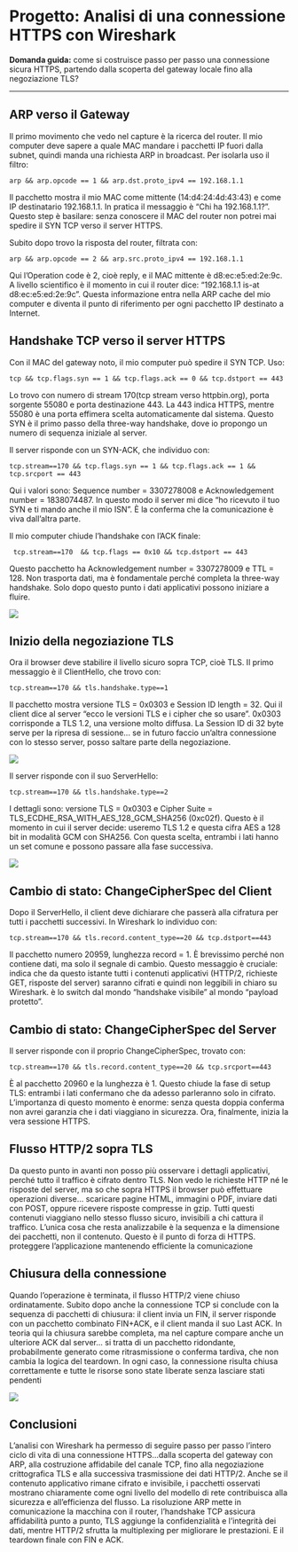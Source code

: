 # Progetto: Analisi di una connessione HTTPS con Wireshark

**Domanda guida:** come si costruisce passo per passo una connessione sicura HTTPS, partendo dalla scoperta del gateway locale fino alla negoziazione TLS?

---

## ARP verso il Gateway

Il primo movimento che vedo nel capture è la ricerca del router. Il mio computer deve sapere a quale MAC mandare i pacchetti IP fuori dalla subnet, quindi manda una richiesta ARP in broadcast. Per isolarla uso il filtro:

`arp && arp.opcode == 1 && arp.dst.proto_ipv4 == 192.168.1.1`

Il pacchetto mostra il mio MAC come mittente (14\:d4:24:4d:43:43) e come IP destinatario 192.168.1.1. In pratica il messaggio è “Chi ha 192.168.1.1?”. Questo step è basilare: senza conoscere il MAC del router non potrei mai spedire il SYN TCP verso il server HTTPS.

Subito dopo trovo la risposta del router, filtrata con:

`arp && arp.opcode == 2 && arp.src.proto_ipv4 == 192.168.1.1`

Qui l’Operation code è 2, cioè reply, e il MAC mittente è d8\:ec\:e5\:ed:2e:9c. A livello scientifico è il momento in cui il router dice: “192.168.1.1 is-at d8\:ec\:e5\:ed:2e:9c”. Questa informazione entra nella ARP cache del mio computer e diventa il punto di riferimento per ogni pacchetto IP destinato a Internet.



## Handshake TCP verso il server HTTPS

Con il MAC del gateway noto, il mio computer può spedire il SYN TCP. Uso:

`tcp && tcp.flags.syn == 1 && tcp.flags.ack == 0 && tcp.dstport == 443`

Lo trovo con numero di stream 170(tcp stream verso httpbin.org), porta sorgente 55080 e porta destinazione 443. La 443 indica HTTPS, mentre 55080 è una porta effimera scelta automaticamente dal sistema. Questo SYN è il primo passo della three-way handshake, dove io propongo un numero di sequenza iniziale al server.

Il server risponde con un SYN-ACK, che individuo con:

`tcp.stream==170 && tcp.flags.syn == 1 && tcp.flags.ack == 1 && tcp.srcport == 443`

Qui i valori sono: Sequence number = 3307278008 e Acknowledgement number = 1838074487. In questo modo il server mi dice “ho ricevuto il tuo SYN e ti mando anche il mio ISN”. È la conferma che la comunicazione è viva dall’altra parte.

Il mio computer chiude l’handshake con l’ACK finale:

` tcp.stream==170  && tcp.flags == 0x10 && tcp.dstport == 443`

Questo pacchetto ha Acknowledgement number = 3307278009 e TTL = 128. Non trasporta dati, ma è fondamentale perché completa la three-way handshake. Solo dopo questo punto i dati applicativi possono iniziare a fluire.
 
![ ](../image/web/20.png)


## Inizio della negoziazione TLS

Ora il browser deve stabilire il livello sicuro sopra TCP, cioè TLS. Il primo messaggio è il ClientHello, che trovo con:

`tcp.stream==170 && tls.handshake.type==1`

Il pacchetto mostra versione TLS = 0x0303 e Session ID length = 32. Qui il client dice al server “ecco le versioni TLS e i cipher che so usare”. 0x0303 corrisponde a TLS 1.2, una versione molto diffusa. La Session ID di 32 byte serve per la ripresa di sessione... se in futuro faccio un’altra connessione con lo stesso server, posso saltare parte della negoziazione.
 

![ ](../image/web/21.png)

Il server risponde con il suo ServerHello:

`tcp.stream==170 && tls.handshake.type==2`

I dettagli sono: versione TLS = 0x0303 e Cipher Suite = TLS\_ECDHE\_RSA\_WITH\_AES\_128\_GCM\_SHA256 (0xc02f). Questo è il momento in cui il server decide: useremo TLS 1.2 e questa cifra AES a 128 bit in modalità GCM con SHA256. Con questa scelta, entrambi i lati hanno un set comune e possono passare alla fase successiva.
 
![ ](../image/web/22.png)


## Cambio di stato: ChangeCipherSpec del Client

Dopo il ServerHello, il client deve dichiarare che passerà alla cifratura per tutti i pacchetti successivi. In Wireshark lo individuo con:

`tcp.stream==170 && tls.record.content_type==20 && tcp.dstport==443`

Il pacchetto numero 20959, lunghezza record = 1. È brevissimo perché non contiene dati, ma solo il segnale di cambio. Questo messaggio è cruciale: indica che da questo istante tutti i contenuti applicativi (HTTP/2, richieste GET, risposte del server) saranno cifrati e quindi non leggibili in chiaro su Wireshark. è lo switch dal mondo “handshake visibile” al mondo “payload protetto”.



## Cambio di stato: ChangeCipherSpec del Server

Il server risponde con il proprio ChangeCipherSpec, trovato con:

`tcp.stream==170 && tls.record.content_type==20 && tcp.srcport==443`

È al pacchetto 20960 e la lunghezza è 1. Questo chiude la fase di setup TLS: entrambi i lati confermano che da adesso parleranno solo in cifrato. L’importanza di questo momento è enorme: senza questa doppia conferma non avrei garanzia che i dati viaggiano in sicurezza. Ora, finalmente, inizia la vera sessione HTTPS.



## Flusso HTTP/2 sopra TLS

Da questo punto in avanti non posso più osservare i dettagli applicativi, perché tutto il traffico è cifrato dentro TLS. Non vedo le richieste HTTP né le risposte del server, ma so che sopra HTTPS il browser può effettuare operazioni diverse... scaricare pagine HTML, immagini o PDF, inviare dati con POST, oppure ricevere risposte compresse in gzip. Tutti questi contenuti viaggiano nello stesso flusso sicuro, invisibili a chi cattura il traffico. L’unica cosa che resta analizzabile è la sequenza e la dimensione dei pacchetti, non il contenuto. Questo è il punto di forza di HTTPS. proteggere l’applicazione mantenendo efficiente la comunicazione

## Chiusura della connessione

Quando l’operazione è terminata, il flusso HTTP/2 viene chiuso ordinatamente. Subito dopo anche la connessione TCP si conclude con la sequenza di pacchetti di chiusura: il client invia un FIN, il server risponde con un pacchetto combinato FIN+ACK, e il client manda il suo Last ACK. In teoria qui la chiusura sarebbe completa, ma nel capture compare anche un ulteriore ACK dal server... si tratta di un pacchetto ridondante, probabilmente generato come ritrasmissione o conferma tardiva, che non cambia la logica del teardown. In ogni caso, la connessione risulta chiusa correttamente e tutte le risorse sono state liberate senza lasciare stati pendenti
 

![ ](../image/web/23.png)


## Conclusioni

L’analisi con Wireshark ha permesso di seguire passo per passo l’intero ciclo di vita di una connessione HTTPS...dalla scoperta del gateway con ARP, alla costruzione affidabile del canale TCP, fino alla negoziazione crittografica TLS e alla successiva trasmissione dei dati HTTP/2. Anche se il contenuto applicativo rimane cifrato e invisibile, i pacchetti osservati mostrano chiaramente come ogni livello del modello di rete contribuisca alla sicurezza e all’efficienza del flusso.
La risoluzione ARP mette in comunicazione la macchina con il router, l’handshake TCP assicura affidabilità punto a punto, TLS aggiunge la confidenzialità e l’integrità dei dati, mentre HTTP/2 sfrutta la multiplexing per migliorare le prestazioni. E il teardown finale con FIN e ACK.


